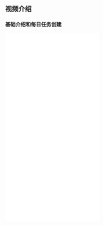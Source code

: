 ## 视频介绍

### 基础介绍和每日任务创建

<iframe src="//player.bilibili.com/player.html?aid=765834864&bvid=BV1Lr4y1e7BB&cid=489716745&page=1" scrolling="no" border="0" frameborder="no" framespacing="0" allowfullscreen="true"  height="600px"> </iframe>